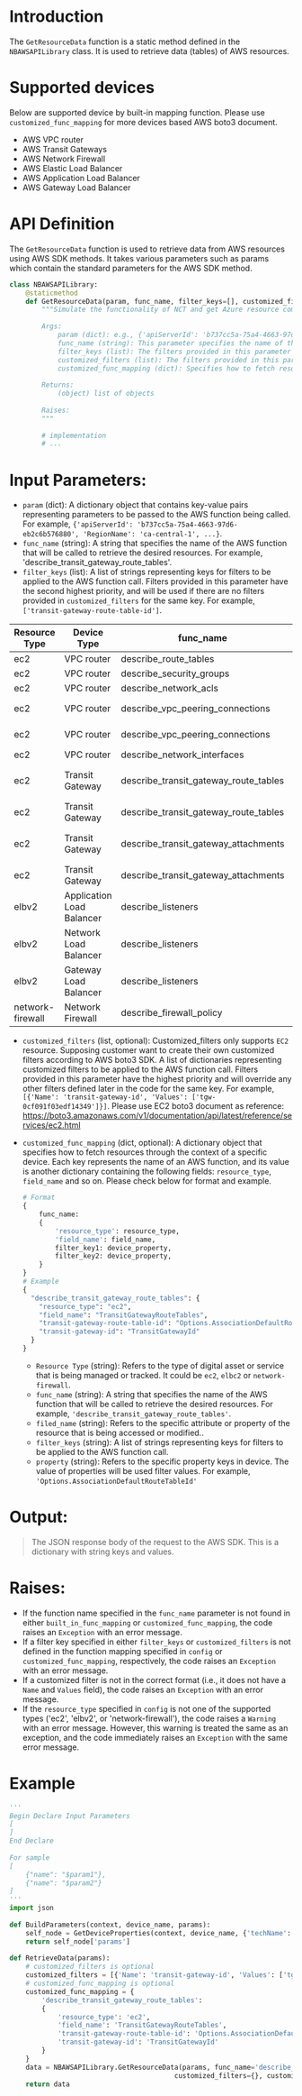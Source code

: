 # Introduction
The `GetResourceData` function is a static method defined in the `NBAWSAPILibrary` class. It is used to retrieve data (tables) of AWS resources.
# Supported devices
Below are supported device by built-in mapping function. Please use `customized_func_mapping` for more devices based AWS boto3 document.
* AWS VPC router
* AWS Transit Gateways
* AWS Network Firewall
* AWS Elastic Load Balancer
* AWS Application Load Balancer
* AWS Gateway Load Balancer

# API Definition
The `GetResourceData` function is used to retrieve data from AWS resources using AWS SDK methods. It takes various parameters such as params which contain the standard parameters for the AWS SDK method.
```python
class NBAWSAPILibrary:
    @staticmethod
    def GetResourceData(param, func_name, filter_keys=[], customized_filters=[], customized_func_mapping={}):
        """Simulate the functionality of NCT and get Azure resource complex data (tables).
 
        Args:
            param (dict): e.g., {'apiServerId': 'b737cc5a-75a4-4663-97d6-eb2c6b576880', 'RegionName': 'ca-central-1', ...}
            func_name (string): This parameter specifies the name of the AWS function that will be called to retrieve the desired resources. E.g., 'describe_transit_gateway_route_tables'
            filter_keys (list): The filters provided in this parameter have the second highest priority. They will be used if there are no filters provided in customized_filters for the same key. E.g., ['transit-gateway-route-table-id']
            customized_filters (list): The filters provided in this parameter have the highest priority. They will override any other filters defined later in the code for the same key. E.g., [{'Name': 'transit-gateway-id', 'Values': ['tgw-0cf091f03edf14349']}]
            customized_func_mapping (dict): Specifies how to fetch resources through the context of a specific device. E.g., {'describe_transit_gateway_route_tables': {'resource_type': 'ec2', 'field_name': 'TransitGatewayRouteTables', 'transit-gateway-route-table-id': 'Options.AssociationDefaultRouteTableId', 'transit-gateway-id': 'TransitGatewayId'}}
 
        Returns:
            (object) list of objects
 
        Raises:
        """
  
        # implementation
        # ...
```

# Input Parameters:
 - `param` (dict): A dictionary object that contains key-value pairs representing parameters to be passed to the AWS function being called. For example, `{'apiServerId': 'b737cc5a-75a4-4663-97d6-eb2c6b576880', 'RegionName': 'ca-central-1', ...}`.
 - `func_name` (string): A string that specifies the name of the AWS function that will be called to retrieve the desired resources. For example, 'describe_transit_gateway_route_tables'.
 - `filter_keys` (list): A list of strings representing keys for filters to be applied to the AWS function call. Filters provided in this parameter have the second highest priority, and will be used if there are no filters provided in `customized_filters` for the same key. For example, `['transit-gateway-route-table-id']`.

| Resource Type | Device Type | func_name | filter_keys |
| --- | --- | --- | --- |
| ec2 | VPC router | describe_route_tables | vpc-id |
| ec2 | VPC router | describe_security_groups | vpc-id |
| ec2 | VPC router | describe_network_acls | vpc-id |
| ec2 | VPC router | describe_vpc_peering_connections | requester-vpc-info.vpc-id |
| ec2 | VPC router | describe_vpc_peering_connections | accepter-vpc-info.vpc-id |
| ec2 | VPC router | describe_network_interfaces | vpc-id |
| ec2 | Transit Gateway | describe_transit_gateway_route_tables | transit-gateway-route-table-id |
| ec2 | Transit Gateway | describe_transit_gateway_route_tables | transit-gateway-id |
| ec2 | Transit Gateway | describe_transit_gateway_attachments | transit-gateway-route-table-id |
| ec2 | Transit Gateway | describe_transit_gateway_attachments | transit-gateway-id |
| elbv2 | Application Load Balancer | describe_listeners | LoadBalancerArn |
| elbv2 | Network Load Balancer | describe_listeners | LoadBalancerArn |
| elbv2 | Gateway Load Balancer | describe_listeners | LoadBalancerArn |
| network-firewall | Network Firewall | describe_firewall_policy | FirewallPolicyArn |

 - `customized_filters` (list, optional): Customized_filters only supports `EC2` resource. Supposing customer want to create their own customized filters according to AWS boto3 SDK. A list of dictionaries representing customized filters to be applied to the AWS function call. Filters provided in this parameter have the highest priority and will override any other filters defined later in the code for the same key. For example, `[{'Name': 'transit-gateway-id', 'Values': ['tgw-0cf091f03edf14349']}]`. Please use EC2 boto3 document as reference: https://boto3.amazonaws.com/v1/documentation/api/latest/reference/services/ec2.html

 - `customized_func_mapping` (dict, optional): A dictionary object that specifies how to fetch resources through the context of a specific device. Each key represents the name of an AWS function, and its value is another dictionary containing the following fields: `resource_type`, `field_name` and so on. Please check below for format and example.
 
    ```python
    # Format
    {
        func_name:
        {
            'resource_type': resource_type,
            'field_name': field_name,
            filter_key1: device_property,
            filter_key2: device_property,
        }
    }
    # Example
    {
      "describe_transit_gateway_route_tables": {
        "resource_type": "ec2",
        "field_name": "TransitGatewayRouteTables",
        "transit-gateway-route-table-id": "Options.AssociationDefaultRouteTableId",
        "transit-gateway-id": "TransitGatewayId"
      }
    }
    ```
   - `Resource Type` (string): Refers to the type of digital asset or service that is being managed or tracked. It could be `ec2`, `elbc2` or `network-firewall`.
   - `func_name` (string): A string that specifies the name of the AWS function that will be called to retrieve the desired resources. For example, `'describe_transit_gateway_route_tables'`.
   - `filed_name` (string): Refers to the specific attribute or property of the resource that is being accessed or modified..
   - `filter_keys` (string): A list of strings representing keys for filters to be applied to the AWS function call.
   - `property` (string): Refers to the specific property keys in device. The value of properties will be used filter values. For example, `'Options.AssociationDefaultRouteTableId'`




# Output:
> The JSON response body of the request to the AWS SDK. This is a dictionary with string keys and values.

# Raises:
- If the function name specified in the `func_name` parameter is not found in either `built_in_func_mapping` or `customized_func_mapping`, the code raises an `Exception` with an error message.
- If a filter key specified in either `filter_keys` or `customized_filters` is not defined in the function mapping specified in `config` or `customized_func_mapping`, respectively, the code raises an `Exception` with an error message.
- If a customized filter is not in the correct format (i.e., it does not have a `Name` and `Values` field), the code raises an `Exception` with an error message.
- If the `resource_type` specified in `config` is not one of the supported types ('ec2', 'elbv2', or 'network-firewall'), the code raises a `Warning` with an error message. However, this warning is treated the same as an exception, and the code immediately raises an `Exception` with the same error message.

# Example

```python
'''
Begin Declare Input Parameters
[
]
End Declare
 
For sample
[
    {"name": "$param1"},
    {"name": "$param2"}
]
'''
import json
  
def BuildParameters(context, device_name, params):
    self_node = GetDeviceProperties(context, device_name, {'techName': 'Amazon AWS', 'paramType': 'SDN', 'params': ['*']})
    return self_node['params']
      
def RetrieveData(params):
    # customized_filters is optional   
    customized_filters = [{'Name': 'transit-gateway-id', 'Values': ['tgw-0cf091f03edf14349']}]
    # customized_func_mapping is optional 
    customized_func_mapping = {
        'describe_transit_gateway_route_tables':
        {
            'resource_type': 'ec2',
            'field_name': 'TransitGatewayRouteTables',
            'transit-gateway-route-table-id': 'Options.AssociationDefaultRouteTableId',
            'transit-gateway-id': 'TransitGatewayId'
        }
    }
    data = NBAWSAPILibrary.GetResourceData(params, func_name='describe_transit_gateway_route_tables', filter_keys=['transit-gateway-route-table-id'],
                                         customized_filters={}, customized_func_mapping={})
    return data
 ```
